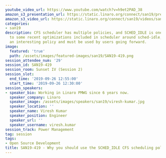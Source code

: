 ```yaml
---
youtube_video_url: https://www.youtube.com/watch?v=h9et2PAD_38
amazon_s3_presentation_url: https://static.linaro.org/connect/san19/presentations/san19-419.pdf
amazon_s3_video_url: https://static.linaro.org/connect/san19/videos/san19-419.mp4
categories:
- san19
description: CFS scheduler has multiple policies, and SCHED_IDLE is one of them. Due
  to some recent optimizations included in scheduler around sched-idle, it has become
  an interesting policy and must be used by users going forward.
image:
  featured: 'true'
  path: /assets/images/featured-images/san19/SAN19-419.png
session_attendee_num: '29'
session_id: SAN19-419
session_room: Sunset IV (Session 2)
session_slot:
  end_time: '2019-09-26 12:55:00'
  start_time: '2019-09-26 12:30:00'
session_speakers:
- speaker_bio: Working in Linaro PMWG since 6 years now.
  speaker_company: Linaro
  speaker_image: /assets/images/speakers/san19/viresh-kumar.jpg
  speaker_location: ''
  speaker_name: Viresh Kumar
  speaker_position: Engineer
  speaker_url: ''
  speaker_username: viresh.kumar
session_track: Power Management
tag: session
tags:
- Open Source Development
title: SAN19-419 - Why you should use the SCHED_IDLE CFS scheduling policy
---
```

